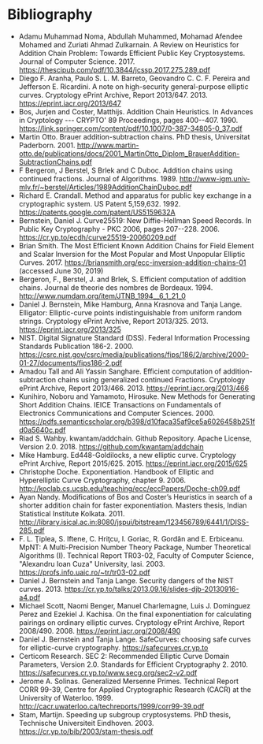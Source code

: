 # Bibliography

* Adamu Muhammad Noma, Abdullah Muhammed, Mohamad Afendee Mohamed and Zuriati Ahmad Zulkarnain. A Review on Heuristics for Addition Chain Problem: Towards Efficient Public Key Cryptosystems. Journal of Computer Science. 2017. https://thescipub.com/pdf/10.3844/jcssp.2017.275.289.pdf
* Diego F. Aranha, Paulo S. L. M. Barreto, Geovandro C. C. F. Pereira and Jefferson E. Ricardini. A note on high-security general-purpose elliptic curves. Cryptology ePrint Archive, Report 2013/647. 2013. https://eprint.iacr.org/2013/647
* Bos, Jurjen and Coster, Matthijs. Addition Chain Heuristics. In Advances in Cryptology --- CRYPTO' 89 Proceedings, pages 400--407. 1990. https://link.springer.com/content/pdf/10.1007/0-387-34805-0_37.pdf
* Martin Otto. Brauer addition-subtraction chains. PhD thesis, Universitat Paderborn. 2001. http://www.martin-otto.de/publications/docs/2001_MartinOtto_Diplom_BrauerAddition-SubtractionChains.pdf
* F Bergeron, J Berstel, S Brlek and C Duboc. Addition chains using continued fractions. Journal of Algorithms. 1989. http://www-igm.univ-mlv.fr/~berstel/Articles/1989AdditionChainDuboc.pdf
* Richard E. Crandall. Method and apparatus for public key exchange in a cryptographic system. US Patent 5,159,632. 1992. https://patents.google.com/patent/US5159632A
* Bernstein, Daniel J. Curve25519: New Diffie-Hellman Speed Records. In Public Key Cryptography - PKC 2006, pages 207--228. 2006. https://cr.yp.to/ecdh/curve25519-20060209.pdf
* Brian Smith. The Most Efficient Known Addition Chains for Field Element and Scalar Inversion for the Most Popular and Most Unpopular Elliptic Curves. 2017. https://briansmith.org/ecc-inversion-addition-chains-01 (accessed June 30, 2019)
* Bergeron, F., Berstel, J. and Brlek, S. Efficient computation of addition chains. Journal de theorie des nombres de Bordeaux. 1994. http://www.numdam.org/item/JTNB_1994__6_1_21_0
* Daniel J. Bernstein, Mike Hamburg, Anna Krasnova and Tanja Lange. Elligator: Elliptic-curve points indistinguishable from uniform random strings. Cryptology ePrint Archive, Report 2013/325. 2013. https://eprint.iacr.org/2013/325
* NIST. Digital Signature Standard (DSS). Federal Information Processing Standards Publication 186-2. 2000. https://csrc.nist.gov/csrc/media/publications/fips/186/2/archive/2000-01-27/documents/fips186-2.pdf
* Amadou Tall and Ali Yassin Sanghare. Efficient computation of addition-subtraction chains using generalized continued Fractions. Cryptology ePrint Archive, Report 2013/466. 2013. https://eprint.iacr.org/2013/466
* Kunihiro, Noboru and Yamamoto, Hirosuke. New Methods for Generating Short Addition Chains. IEICE Transactions on Fundamentals of Electronics Communications and Computer Sciences. 2000. https://pdfs.semanticscholar.org/b398/d10faca35af9ce5a6026458b251fd0a5640c.pdf
* Riad S. Wahby. kwantam/addchain. Github Repository. Apache License, Version 2.0. 2018. https://github.com/kwantam/addchain
* Mike Hamburg. Ed448-Goldilocks, a new elliptic curve. Cryptology ePrint Archive, Report 2015/625. 2015. https://eprint.iacr.org/2015/625
* Christophe Doche. Exponentiation. Handbook of Elliptic and Hyperelliptic Curve Cryptography, chapter 9. 2006. http://koclab.cs.ucsb.edu/teaching/ecc/eccPapers/Doche-ch09.pdf
* Ayan Nandy. Modifications of Bos and Coster’s Heuristics in search of a shorter addition chain for faster exponentiation. Masters thesis, Indian Statistical Institute Kolkata. 2011. http://library.isical.ac.in:8080/jspui/bitstream/123456789/6441/1/DISS-285.pdf
* F. L. Ţiplea, S. Iftene, C. Hriţcu, I. Goriac, R. Gordân and E. Erbiceanu. MpNT: A Multi-Precision Number Theory Package, Number Theoretical Algorithms (I). Technical Report TR03-02, Faculty of Computer Science, "Alexandru Ioan Cuza" University, Iasi. 2003. https://profs.info.uaic.ro/~tr/tr03-02.pdf
* Daniel J. Bernstein and Tanja Lange. Security dangers of the NIST curves. 2013. https://cr.yp.to/talks/2013.09.16/slides-djb-20130916-a4.pdf
* Michael Scott, Naomi Benger, Manuel Charlemagne, Luis J. Dominguez Perez and Ezekiel J. Kachisa. On the final exponentiation for calculating pairings on ordinary elliptic curves. Cryptology ePrint Archive, Report 2008/490. 2008. https://eprint.iacr.org/2008/490
* Daniel J. Bernstein and Tanja Lange. SafeCurves: choosing safe curves for elliptic-curve cryptography. https://safecurves.cr.yp.to
* Certicom Research. SEC 2: Recommended Elliptic Curve Domain Parameters, Version 2.0. Standards for Efficient Cryptography 2. 2010. https://safecurves.cr.yp.to/www.secg.org/sec2-v2.pdf
* Jerome A. Solinas. Generalized Mersenne Primes. Technical Report CORR 99-39, Centre for Applied Cryptographic Research (CACR) at the University of Waterloo. 1999. http://cacr.uwaterloo.ca/techreports/1999/corr99-39.pdf
* Stam, Martijn. Speeding up subgroup cryptosystems. PhD thesis, Technische Universiteit Eindhoven. 2003. https://cr.yp.to/bib/2003/stam-thesis.pdf

